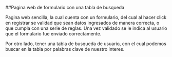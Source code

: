 ##Pagina web de formulario con una tabla de busqueda

Pagina web sencilla, la cual cuenta con un formulario, del cual al hacer click
en registrar se validad que sean datos ingresados de manera correcta, o que cumpla
con una serie de reglas. Una vez validado se le indica al usuario que el formulario 
fue enviado correctamente.

Por otro lado, tener una tabla de busqueda de usuario, con el cual podemos buscar 
en la tabla por palabras clave de nuestro interes.
